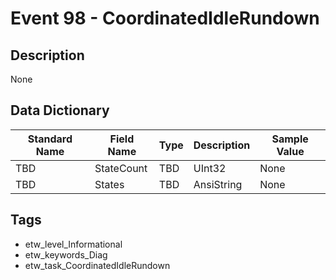 # Event 98 - CoordinatedIdleRundown

## Description
None

## Data Dictionary
|Standard Name|Field Name|Type|Description|Sample Value|
|---|---|---|---|---|
|TBD|StateCount|TBD|UInt32|None|None|
|TBD|States|TBD|AnsiString|None|None|

## Tags
* etw_level_Informational
* etw_keywords_Diag
* etw_task_CoordinatedIdleRundown